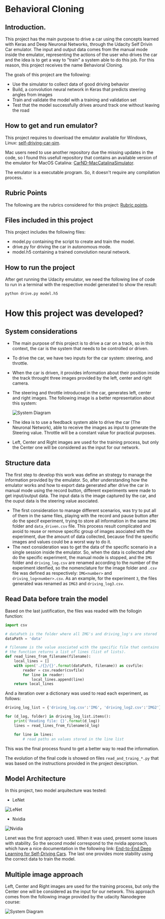# Behavioral Cloning #

## Introduction. ##
This project has the main purpose to drive a car using the concepts learned with Keras and Deep Neuronal Networks, through the Udacity Self Drivin Car emulator. The input and output data comes from the manual mode inside the emulator, representing the actions of the user who drives the car and the idea is to get a way to "train" a system able to do this job. For this reason, this project receives the name Behavioral Cloning.

The goals of this project are the following:
* Use the simulator to collect data of good driving behavior
* Build, a convolution neural network in Keras that predicts steering angles from images
* Train and validate the model with a training and validation set
* Test that the model successfully drives around track one without leaving the road
<!-- * Summarize the results with a written report -->

## How to get and run emulator? ##
This project requires to download the emulator available for Windows, Linux: [self-driving-car-sim](https://github.com/udacity/self-driving-car-sim/releases).

Mac users need to use another repository due the missing updates in the code, so I found this usefull repository that contains an available version of the emulator for MacOS Catalina:
[CarND-MacCatalinaSimulator](https://github.com/endymioncheung/CarND-MacCatalinaSimulator).

The emulator is a executable program. So, it doesn't require any compilation process.

<!-- ## How the environment was setup to get the results? -->


[//]: # (Image References)

[image1]: ./examples/placeholder.png "Model Visualization"
[image2]: ./examples/placeholder.png "Grayscaling"
[image3]: ./examples/placeholder_small.png "Recovery Image"
[image4]: ./examples/placeholder_small.png "Recovery Image"
[image5]: ./examples/placeholder_small.png "Recovery Image"
[image6]: ./examples/placeholder_small.png "Normal Image"
[image7]: ./examples/placeholder_small.png "Flipped Image"

## Rubric Points ##
The following are the rubrics considered for this project: [Rubric points](https://review.udacity.com/#!/rubrics/432/view).

## Files included in this project ##

This project includes the following files:
* model.py containing the script to create and train the model.
* drive.py for driving the car in autonomous mode.
* model.h5 containing a trained convolution neural network.

## How to run the project
After get running the Udacity emulator, we need the following line of code to run in a terminal with the respective model generated to show the result:
```sh
python drive.py model.h5
```

# How this project was developed? #
## System considerations ##
- The main purpose of this project is to drive a car on a track, so in this context, the car is the system that needs to be controlled or driven. 
- To drive the car, we have two inputs for the car system: steering, and throttle.
- When the car is driven, it provides information about their position inside the track throught three images provided by the left, center and right camera.
- The steering and throttle introduced in the car, generates left, center and right images. The following image is a better representation about this system:
  
  ![System Diagram](images/01.SystemDiagramCar.png)

- The idea is to use a feedback system able to drive the car (The Neuronal Network), able to receive the images as input to generate the Steering value. Throttle will be a constant value for practical purposes.
- Left, Center and Right images are used for the training process, but only the Center one will be considered as the input for our network.

## Structure data
The first step to develop this work was define an strategy to manage the information provided by the emulator. So, after understanding how the emulator works and how to export data generated after drive the car in manual mode using the record button, different experiments were made to get input/output data. The input data is the image captured by the car, and the ouput data is the steering value asociated. 

- The first consideration to manage different scenarios, was try to put all of them in the same files, playing with the record and pause button after do the specif experiment, trying to store all information in the same `IMG` folder and `data_driven.csv` file. This process result complicated and avoid to reuse or remove specific group of images asociated with the experiment, due the amount of data collected, because find the specific images and values could be a worst way to do it.
- The next consideration was to get the data of the specific scenario in a single session inside the emulator. So, when the data is collected after do the specific experiment, the manual mode is stopped, and the `IMG` folder and `driving_log.csv` are renamed according to the number of the experiment idenfied, so the nomenclature for the image folder and `.csv` file was defined as respectively: `IMG<number>` and `driving_log<number>.csv`. As an example, for the experiment `3`, the files generated was renamed as `IMG3` and `driving_log3.csv`.

## Read Data before train the model

Based on the last justification, the files was readed with the follogin function:
```Python
import csv

# dataPath is the folder where all IMG's and driving_log's are stored
dataPath = 'data'

# filename is the value asociated with the specific file that contains the relation between images an values (driving_log)
# the function returns a list of lines (list of lists).
def read_lines_from_filename(filename):
    local_lines = []
    with open('./{}/{}'.format(dataPath, filename)) as csvfile:
        reader = csv.reader(csvfile)
        for line in reader:
            local_lines.append(line)
    return local_lines
```

And a iteration over a dictionary was used to read each experiment, as follows:
```Python
driving_log_list = {'driving_log.csv':'IMG', 'driving_log2.csv':'IMG2'}

for (d_log, folder) in driving_log_list.items():
    print('Reading file: {}'.format(d_log))
    lines = read_lines_from_filename(d_log)

    for line in lines:
        # read paths an values stored in the line list
```

This was the final process found to get a better way to read the information. 

The evolution of the final code is showed on files `read_and_traing_*.py` that was based on the instructions provided in the project description.

## Model Architecture
In this project, two model arquitecture was tested:
- LeNet
 
![LeNet](images/01.LenetArquitechture.png)

- Nvidia

![Nvidia](images/02.NvidiaArchitecture.png)

Lenet was the first approach used. When it was used, present some issues with stability. So the second model correspond to the nvidia approach, which have a nice documentation in the following link: [End-to-End Deep Learning for Self-Driving Cars](https://developer.nvidia.com/blog/deep-learning-self-driving-cars/). The last one provides more stability using the correct data to train the model.

## Multiple image approach ##
Left, Center and Right images are used for the training process, but only the Center one will be considered as the input for our network. This approach comes from the following image provided by the udacity Nanodegree course:

![System Diagram](images/01.MultipleCameras.png)



<!-- ## Model Architecture and Training Strategy

#### 1. An appropriate model architecture has been employed

Mentioned earlier, the Nvidia model arquitecture was defined, and the visualization of how it looks is presented in the following image:



My model consists of a convolution neural network with 3x3 filter sizes and depths between 32 and 128 (model.py lines 18-24) 

The model includes RELU layers to introduce nonlinearity (code line 20), and the data is normalized in the model using a Keras lambda layer (code line 18). 

#### 2. Attempts to reduce overfitting in the model

To avoid overfitin in the model, and help the car to turn on curves correctly, was include data doing zig-zags on the track, and passing this data to the model. We can see in the following table, the results before include this information, and when it was included. The results shows a better performance, so it its consistent to get a better way to get a generalizaed model.

The model contains dropout layers in order to reduce overfitting (model.py lines 21). 

The model was trained and validated on different data sets to ensure that the model was not overfitting (code line 10-16). The model was tested by running it through the simulator and ensuring that the vehicle could stay on the track.

#### 3. Model parameter tuning

The model used an adam optimizer, so the learning rate was not tuned manually (model.py line 25).

#### 4. Appropriate training data

Training data was chosen to keep the vehicle driving on the road. I used a combination of center lane driving, recovering from the left and right sides of the road ... 

For details about how I created the training data, see the next section. 

### Model Architecture and Training Strategy

#### 1. Solution Design Approach

The overall strategy for deriving a model architecture was to ...

My first step was to use a convolution neural network model similar to the ... I thought this model might be appropriate because ...

In order to gauge how well the model was working, I split my image and steering angle data into a training and validation set. I found that my first model had a low mean squared error on the training set but a high mean squared error on the validation set. This implied that the model was overfitting. 

To combat the overfitting, I modified the model so that ...

Then I ... 

The final step was to run the simulator to see how well the car was driving around track one. There were a few spots where the vehicle fell off the track... to improve the driving behavior in these cases, I ....

At the end of the process, the vehicle is able to drive autonomously around the track without leaving the road.

#### 2. Final Model Architecture

The final model architecture (model.py lines 18-24) consisted of a convolution neural network with the following layers and layer sizes ...

Here is a visualization of the architecture (note: visualizing the architecture is optional according to the project rubric)

![alt text][image1]

#### 3. Creation of the Training Set & Training Process

To capture good driving behavior, I first recorded two laps on track one using center lane driving. Here is an example image of center lane driving:

![alt text][image2]

I then recorded the vehicle recovering from the left side and right sides of the road back to center so that the vehicle would learn to .... These images show what a recovery looks like starting from ... :

![alt text][image3]
![alt text][image4]
![alt text][image5]

Then I repeated this process on track two in order to get more data points.

To augment the data sat, I also flipped images and angles thinking that this would ... For example, here is an image that has then been flipped:

![alt text][image6]
![alt text][image7]

Etc ....

After the collection process, I had X number of data points. I then preprocessed this data by ...


I finally randomly shuffled the data set and put Y% of the data into a validation set. 

I used this training data for training the model. The validation set helped determine if the model was over or under fitting. The ideal number of epochs was Z as evidenced by ... I used an adam optimizer so that manually training the learning rate wasn't necessary. -->

